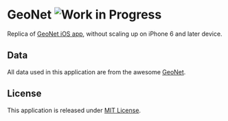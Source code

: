 # GeoNet ![Work in Progress](https://img.shields.io/badge/WIP-50%25-yellowgreen.svg?style=flat-square)

Replica of [GeoNet iOS app](https://itunes.apple.com/nz/app/geonet-quake/id533054360?mt=8), without scaling up on iPhone 6 and later device.

## Data

All data used in this application are from the awesome [GeoNet](https://www.geonet.org.nz/).

## License

This application is released under [MIT License](LICENSE).
